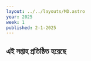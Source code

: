 ```yaml
---
layout: ../../layouts/MD.astro
year: 2025
week: 1
published: 2-1-2025
---
```


## এই সপ্তাহ প্রতিষ্ঠিত হয়েছে
